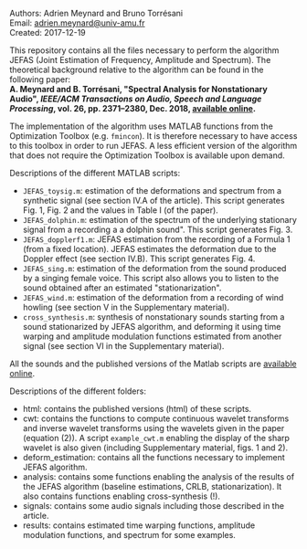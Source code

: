 Authors: Adrien Meynard and Bruno Torrésani  
Email: adrien.meynard@univ-amu.fr  
Created: 2017-12-19

This repository contains all the files necessary to perform the algorithm JEFAS (Joint Estimation of Frequency, Amplitude and Spectrum). The theoretical background relative to the algorithm can be found in the following paper:  
**A. Meynard and B. Torrésani, "Spectral Analysis for Nonstationary Audio", *IEEE/ACM Transactions on Audio,
Speech and Language Processing*, vol. 26, pp. 2371–2380, Dec. 2018, [available online](https://hal.archives-ouvertes.fr/hal-01670187).**

The implementation of the algorithm uses MATLAB functions from the Optimization Toolbox (e.g. `fmincon`). It is therefore necessary to have access to this toolbox in order to run JEFAS. A less efficient version of the algorithm that does not require the Optimization Toolbox is available upon demand.

Descriptions of the different MATLAB scripts:
- `JEFAS_toysig.m`: estimation of the deformations and spectrum from a synthetic signal (see section IV.A of the article). This script generates Fig. 1, Fig. 2 and the values in Table I (of the paper).
- `JEFAS_dolphin.m`: estimation of the spectrum of the underlying stationary signal from a recording a a dolphin sound". This script generates Fig. 3.
- `JEFAS_dopplerf1.m`: JEFAS estimation from the recording of a Formula 1 (from a fixed location). JEFAS estimates the deformation due to the Doppler effect (see section IV.B). This script generates Fig. 4.
- `JEFAS_sing.m`: estimation of the deformation from the sound produced by a singing female voice. This script also allows you to listen to the sound obtained after an estimated "stationarization".
- `JEFAS_wind.m`: estimation of the deformation from a recording of wind howling (see section V in the Supplementary material). 
- `cross_synthesis.m`: synthesis of nonstationary sounds starting from a sound stationarized by JEFAS algorithm, and deforming it using time warping and amplitude modulation functions estimated from another signal (see section VI in the Supplementary material).

All the sounds and the published versions of the Matlab scripts are [available online](http://meynard.perso.math.cnrs.fr/paperJEFAS/NonStationaryAudio.html).

Descriptions of the different folders:
- html: contains the published versions (html) of these scripts.
- cwt: contains the functions to compute continuous wavelet transforms and inverse wavelet transforms using the wavelets given in the paper (equation (2)). A script `example_cwt.m` enabling the display of the sharp wavelet is also given (including Supplementary material, figs. 1 and 2). 
- deform_estimation: contains all the functions necessary to implement JEFAS algorithm.
- analysis: contains some functions enabling the analysis of the results of the JEFAS algorithm (baseline estimations, CRLB, stationarization). It also contains functions enabling cross-synthesis (!).
- signals: contains some audio signals including those described in the article.
- results: contains estimated time warping functions, amplitude modulation functions, and spectrum for some examples.
